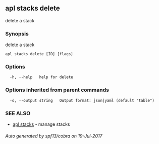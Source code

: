 ## apl stacks delete

delete a stack

### Synopsis


delete a stack

```
apl stacks delete [ID] [flags]
```

### Options

```
  -h, --help   help for delete
```

### Options inherited from parent commands

```
  -o, --output string   Output format: json|yaml (default "table")
```

### SEE ALSO
* [apl stacks](apl_stacks.md)	 - manage stacks

###### Auto generated by spf13/cobra on 19-Jul-2017
